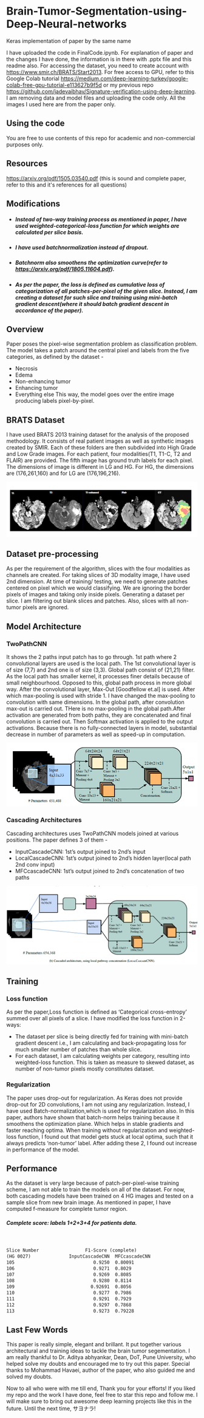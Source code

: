 # Brain-Tumor-Segmentation-using-Deep-Neural-networks
Keras implementation of paper by the same name

I have uploaded the code in FinalCode.ipynb. For explanation of paper and the changes I have done, the information is in there with .pptx file and this readme also. For accessing the dataset, you need to create account with https://www.smir.ch/BRATS/Start2013. For free access to GPU, refer to this Google Colab tutorial https://medium.com/deep-learning-turkey/google-colab-free-gpu-tutorial-e113627b9f5d or my previous repo https://github.com/jadevaibhav/Signature-verification-using-deep-learning. I am removing data and model files and uploading the code only. All the images I used here are from the paper only.

## Using the code
You are free to use contents of this repo for academic and non-commercial purposes only.

## Resources
https://arxiv.org/pdf/1505.03540.pdf
(this is sound and complete paper, refer to this and it's references for all questions)

## Modifications
- ##### Instead of two-way training process as mentioned in paper, I have used weighted-categorical-loss function for which weights are calculated per slice basis.
- ##### I have used batchnormalization instead of dropout.
- ##### Batchnorm also smoothens the optimization curve(refer to https://arxiv.org/pdf/1805.11604.pdf).
- ##### As per the paper, the loss is defined as cumulative loss of categorization of all patches-per-pixel of the given slice. Instead, I am creating a dataset for such slice and training using mini-batch gradient descent(where it should batch gradient descent in accordance of the paper).

## Overview
Paper poses the pixel-wise segmentation problem as classification problem. The model takes a patch around the central pixel and labels from the five categories, as defined by the dataset -
- Necrosis
- Edema
- Non-enhancing tumor
- Enhancing tumor 
- Everything else
This way, the model goes over the entire image producing labels pixel-by-pixel.  

## BRATS Dataset 
I have used BRATS 2013 training dataset for the analysis of the proposed methodology. It consists of real patient images as well as synthetic images created by SMIR. Each of these folders are then subdivided into High Grade and Low Grade images. For each patient, four modalities(T1, T1-C, T2 and FLAIR) are provided. The fifth image has ground truth labels for each pixel. The dimensions of image is different in LG and HG. For HG, the dimensions are (176,261,160) and for LG are (176,196,216).

![](Capture2.PNG)

## Dataset pre-processing 
As per the requirement of the algorithm, slices with the four modalities as channels are created. For taking slices of 3D modality image, I have used 2nd dimension. At time of training/ testing, we need to generate patches centered on pixel which we would classifying. We are ignoring the border pixels of images and taking only inside pixels. Generating a dataset per slice. I am filtering out blank slices and patches. Also, slices with all non-tumor pixels are ignored.

## Model Architecture 
### TwoPathCNN
 It shows the 2 paths input patch has to go through. 1st path where 2 convolutional layers are used is the local path. The 1st convolutional layer is of size (7,7) and 2nd one is of size (3,3). Global path consist of (21,21) filter. As the local path has smaller kernel, it processes finer details because of small neighbourhood. Opposed to this, global path process in more global way. After the convolutional layer, Max-Out [Goodfellow et.al] is used. After which max-pooling is used with stride 1. I have changed the max-pooling to convolution with same dimensions. In the global path, after convolution max-out is carried out. THere is no max-pooling in the global path.After activation are generated from both paths, they are concatenated and final convolution is carried out. Then Softmax activation is applied to the output activations. Because there is no fully-connected layers in model, substantial decrease in number of parameters as well as speed-up in computation.   

![](Capture.PNG)

### Cascading Architectures
Cascading architectures uses TwoPathCNN models joined at various positions. The paper defines 3 of them - 
- InputCascadeCNN: 1st’s output joined to 2nd’s input
- LocalCascadeCNN: 1st’s output joined to 2nd’s hidden layer(local path 2nd conv input)
- MFCcascadeCNN: 1st’s output joined to 2nd’s concatenation of two paths 

![](Capture1.PNG)

## Training
### Loss function
As per the paper,Loss function is defined as ‘Categorical cross-entropy’ summed over all pixels of a slice. I have modified the loss function in 2-ways:
- The dataset per slice is being directly fed for training with mini-batch gradient descent i.e., I am calculating and back-propagating loss for much smaller number of patches than whole slice.
- For each dataset, I am calculating weights per category, resulting into weighted-loss function. This is taken as measure to skewed dataset, as number of non-tumor pixels mostly constitutes dataset. 
   
### Regularization 
The paper uses drop-out for regularization. As  Keras does not provide drop-out for 2D convolutions, I am not using any regularization. Instead, I have used Batch-normalization,which is used for regularization also. In this paper, authors have shown that batch-norm helps training because it smoothens the optimization plane. Which helps in stable gradients and faster reaching optima. When training without regularization and weighted-loss function, I found out that model gets stuck at local optima, such that it always predicts ‘non-tumor’ label. After adding these 2, I found out increase in performance of the model.
 
## Performance
As the dataset is very large because of patch-per-pixel-wise training scheme, I am not able to train the models on all of the dataset. For now, both cascading models have been trained on 4 HG images and tested on a sample slice from new brain image. As mentioned in paper, I have computed f-measure for complete tumor region.
##### Complete score: labels 1+2+3+4 for patients data.
```


Slice Number                 F1-Score (complete) 
(HG 0027)              InputCascadeCNN  MFCcascadeCNN
105                             0.9250  0.80091
106                             0.9271  0.8029
107                             0.9269  0.8085
108                             0.9280  0.8114
109                            0.92691  0.8056
110                             0.9277  0.7986
111                             0.9291  0.7929
112                             0.9297  0.7868
113                             0.9273  0.79228
```
## Last Few Words
This paper is really simple, elegant and brillant. It put together various architectural and training ideas to tackle the brain tumor segementation. I am really thankful to Dr. Aditya abhyankar, Dean, DoT, Pune University, who helped solve my doubts and encouraged me to try out this paper. Special thanks to Mohammad Havaei, author of the paper, who also guided me and solved my doubts. 

Now to all who were with me till end, Thank you for your efforts! If you liked my repo and the work I have done, feel free to star this repo and follow me. I will make sure to bring out awesome deep learning projects like this in the future. Until the next time, サヨナラ!
